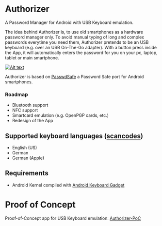 # Authorizer
A Password Manager for Android with USB Keyboard emulation.  
  
The idea behind Authorizer is, to use old smartphones as a hardware password manager only. To avoid manual typing of long and complex passwords everytime you need them, Authorizer pretends to be an USB keyboard (e.g. over an USB On-The-Go adapter). With a button press inside the App, it will automatically enters the password for you on your pc, laptop, tablet or main smartphone.

[![Alt text](https://img.youtube.com/vi/KL2qjMogQMY/0.jpg)](https://www.youtube.com/watch?v=KL2qjMogQMY)
  
Authorizer is based on [PasswdSafe](https://sourceforge.net/projects/passwdsafe/) a Password Safe port for Android smartphones.  

### Roadmap
* Bluetooth support
* NFC support
* Smartcard emulation (e.g. OpenPGP cards, etc.)
* Redesign of the App

##  Supported keyboard languages ([scancodes](https://en.wikipedia.org/wiki/Scancode))
* English (US)
* German
* German (Apple)

##  Requirements
* Android Kernel compiled with [Android Keyboard Gadget](https://github.com/pelya/android-keyboard-gadget)

# Proof of Concept
Proof-of-Concept app for USB Keyboard emulation: [Authorizer-PoC](https://github.com/tejado/Authorizer-PoC)
